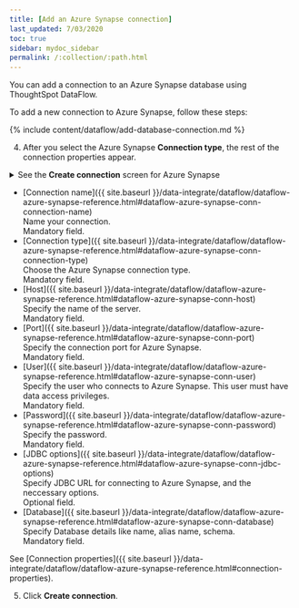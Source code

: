 ```yaml
---
title: [Add an Azure Synapse connection]
last_updated: 7/03/2020
toc: true
sidebar: mydoc_sidebar
permalink: /:collection/:path.html
---
```

You can add a connection to an Azure Synapse database using ThoughtSpot DataFlow.

To add a new connection to Azure Synapse, follow these steps:

{% include content/dataflow/add-database-connection.md %}

4. After you select the Azure Synapse **Connection type**, the rest of the connection properties appear.

  <details>
     <summary>See the <strong>Create connection</strong> screen for Azure Synapse</summary>
     <p>
       <img src="../../images/dataflow-azure-synapse-create.png" alt="Create Azure Synapse connection" /></p>
  </details>  

   * [Connection name]({{ site.baseurl }}/data-integrate/dataflow/dataflow-azure-synapse-reference.html#dataflow-azure-synapse-conn-connection-name)<br/>Name your connection.<br/>Mandatory field.
   * [Connection type]({{ site.baseurl }}/data-integrate/dataflow/dataflow-azure-synapse-reference.html#dataflow-azure-synapse-conn-connection-type)<br/>Choose the Azure Synapse connection type.<br/>Mandatory field.
   * [Host]({{ site.baseurl }}/data-integrate/dataflow/dataflow-azure-synapse-reference.html#dataflow-azure-synapse-conn-host)<br/>Specify the name of the server.<br/>Mandatory field.
   * [Port]({{ site.baseurl }}/data-integrate/dataflow/dataflow-azure-synapse-reference.html#dataflow-azure-synapse-conn-port)<br/>Specify the connection port for Azure Synapse.<br/>Mandatory field.
   * [User]({{ site.baseurl }}/data-integrate/dataflow/dataflow-azure-synapse-reference.html#dataflow-azure-synapse-conn-user)<br/>Specify the user who connects to Azure Synapse. This user must have data access privileges.<br/>Mandatory field.
   * [Password]({{ site.baseurl }}/data-integrate/dataflow/dataflow-azure-synapse-reference.html#dataflow-azure-synapse-conn-password)<br/>Specify the password.<br/>Mandatory field.
   * [JDBC options]({{ site.baseurl }}/data-integrate/dataflow/dataflow-azure-synapse-reference.html#dataflow-azure-synapse-conn-jdbc-options)<br/>Specify JDBC URL for connecting to Azure Synapse, and the neccessary options.<br/>Optional field.
   * [Database]({{ site.baseurl }}/data-integrate/dataflow/dataflow-azure-synapse-reference.html#dataflow-azure-synapse-conn-database)<br/>Specify Database details like name, alias name, schema.<br/>Mandatory field.


   See [Connection properties]({{ site.baseurl }}/data-integrate/dataflow/dataflow-azure-synapse-reference.html#connection-properties).

5.  Click **Create connection**.   
